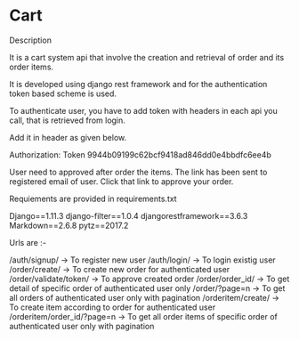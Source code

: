 # Cart

Description

It is a cart system api that involve the creation and retrieval of order and its order items.

It is developed using django rest framework and for the authentication token based scheme is used.

To authenticate user, you have to add token with headers in each api you call, that is retrieved from login.

Add it in header as given below.

Authorization: Token 9944b09199c62bcf9418ad846dd0e4bbdfc6ee4b

User need to approved after order the items. The link has been sent to registered email of user. Click that link to approve your order.

Requiements are provided in requirements.txt

Django==1.11.3
django-filter==1.0.4
djangorestframework==3.6.3
Markdown==2.6.8
pytz==2017.2

Urls are :-

/auth/signup/ -> To register new user
/auth/login/ -> To login existig user
/order/create/ -> To create new order for authenticated user
/order/validate/token/ -> To approve created order
/order/order_id/ -> To get detail of specific order of authenticated user only
/order/?page=n -> To get all orders of authenticated user only with pagination
/orderitem/create/ -> To create item according to order for authenticated user
/orderitem/order_id/?page=n -> To get all order items of specific order of authenticated user only with pagination
